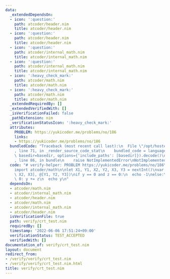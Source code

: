 ```yaml
---
data:
  _extendedDependsOn:
  - icon: ':question:'
    path: atcoder/header.nim
    title: atcoder/header.nim
  - icon: ':question:'
    path: atcoder/header.nim
    title: atcoder/header.nim
  - icon: ':question:'
    path: atcoder/internal_math.nim
    title: atcoder/internal_math.nim
  - icon: ':question:'
    path: atcoder/internal_math.nim
    title: atcoder/internal_math.nim
  - icon: ':heavy_check_mark:'
    path: atcoder/math.nim
    title: atcoder/math.nim
  - icon: ':heavy_check_mark:'
    path: atcoder/math.nim
    title: atcoder/math.nim
  _extendedRequiredBy: []
  _extendedVerifiedWith: []
  _isVerificationFailed: false
  _pathExtension: nim
  _verificationStatusIcon: ':heavy_check_mark:'
  attributes:
    PROBLEM: https://yukicoder.me/problems/no/186
    links:
    - https://yukicoder.me/problems/no/186
  bundledCode: "Traceback (most recent call last):\n  File \"/opt/hostedtoolcache/Python/3.10.6/x64/lib/python3.10/site-packages/onlinejudge_verify/documentation/build.py\"\
    , line 71, in _render_source_code_stat\n    bundled_code = language.bundle(stat.path,\
    \ basedir=basedir, options={'include_paths': [basedir]}).decode()\n  File \"/opt/hostedtoolcache/Python/3.10.6/x64/lib/python3.10/site-packages/onlinejudge_verify/languages/nim.py\"\
    , line 86, in bundle\n    raise NotImplementedError\nNotImplementedError\n"
  code: "# verify-helper: PROBLEM https://yukicoder.me/problems/no/186\n\nimport atcoder/header\n\
    import atcoder/math\n\nlet X1, Y1, X2, Y2, X3, Y3 = nextInt()\nvar (y, z) = crt(@[X1,\
    \ X2, X3], @[Y1, Y2, Y3])\nif y == 0 and z == 0:\n  echo -1\nelse:\n  if y ==\
    \ 0: y += z\n  echo y\n"
  dependsOn:
  - atcoder/math.nim
  - atcoder/internal_math.nim
  - atcoder/header.nim
  - atcoder/math.nim
  - atcoder/internal_math.nim
  - atcoder/header.nim
  isVerificationFile: true
  path: verify/crt_test.nim
  requiredBy: []
  timestamp: '2022-06-06 17:51:24+09:00'
  verificationStatus: TEST_ACCEPTED
  verifiedWith: []
documentation_of: verify/crt_test.nim
layout: document
redirect_from:
- /verify/verify/crt_test.nim
- /verify/verify/crt_test.nim.html
title: verify/crt_test.nim
---
```

